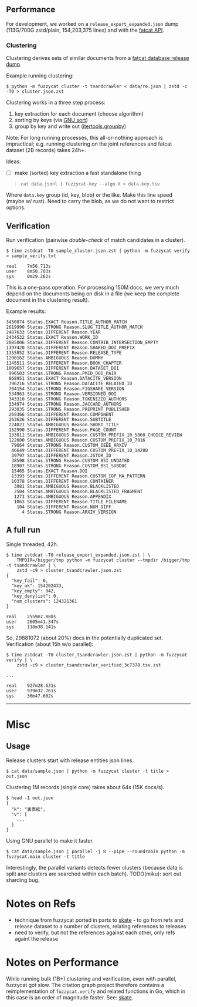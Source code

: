 
## Performance

For development, we worked on a `release_export_expanded.json` dump (113G/700G zstd/plain, 154,203,375 lines) and with the [fatcat API](https://api.fatcat.wiki/).


### Clustering

Clustering derives sets of similar documents from a [fatcat database release
dump](https://archive.org/details/fatcat_snapshots_and_exports?&sort=-publicdate).


Example running clustering:

```
$ python -m fuzzycat cluster -t tsandcrawler < data/re.json | zstd -c -T0 > cluster.json.zst
```

Clustering works in a three step process:

1. key extraction for each document (choose algorithm)
2. sorting by keys (via [GNU sort](https://www.gnu.org/software/coreutils/manual/html_node/sort-invocation.html))
3. group by key and write out ([itertools.groupby](https://docs.python.org/3/library/itertools.html#itertools.groupby))

Note: For long running processes, this all-or-nothing approach is impractical;
e.g. running clustering on the joint references and fatcat dataset (2B records)
takes 24h+.

Ideas:

* [ ] make (sorted) key extraction a fast standalone thing

> `cat data.jsonl | fuzzycat-key --algo X > data.key.tsv`

Where `data.key` group (id, key, blob) or the like. Make this line speed (maybe
w/ rust). Need to carry the blob, as we do not want to restrict options.


## Verification

Run verification (pairwise *double-check* of match candidates in a cluster).

```
$ time zstdcat -T0 sample_cluster.json.zst | python -m fuzzycat verify > sample_verify.txt

real    7m56.713s
user    8m50.703s
sys     0m29.262s
```

This is a one-pass operation. For processing 150M docs, we very much depend on
the documents being on disk in a file (we keep the complete document in the
clustering result).

Example results:

```
3450874 Status.EXACT Reason.TITLE_AUTHOR_MATCH
2619990 Status.STRONG Reason.SLUG_TITLE_AUTHOR_MATCH
2487633 Status.DIFFERENT Reason.YEAR
2434532 Status.EXACT Reason.WORK_ID
2085006 Status.DIFFERENT Reason.CONTRIB_INTERSECTION_EMPTY
1397420 Status.DIFFERENT Reason.SHARED_DOI_PREFIX
1355852 Status.DIFFERENT Reason.RELEASE_TYPE
1290162 Status.AMBIGUOUS Reason.DUMMY
1145511 Status.DIFFERENT Reason.BOOK_CHAPTER
1009657 Status.DIFFERENT Reason.DATASET_DOI
 996503 Status.STRONG Reason.PMID_DOI_PAIR
 868951 Status.EXACT Reason.DATACITE_VERSION
 796216 Status.STRONG Reason.DATACITE_RELATED_ID
 704154 Status.STRONG Reason.FIGSHARE_VERSION
 534963 Status.STRONG Reason.VERSIONED_DOI
 343310 Status.STRONG Reason.TOKENIZED_AUTHORS
 334974 Status.STRONG Reason.JACCARD_AUTHORS
 293835 Status.STRONG Reason.PREPRINT_PUBLISHED
 269366 Status.DIFFERENT Reason.COMPONENT
 263626 Status.DIFFERENT Reason.SUBTITLE
 224021 Status.AMBIGUOUS Reason.SHORT_TITLE
 152990 Status.DIFFERENT Reason.PAGE_COUNT
 133811 Status.AMBIGUOUS Reason.CUSTOM_PREFIX_10_5860_CHOICE_REVIEW
 122600 Status.AMBIGUOUS Reason.CUSTOM_PREFIX_10_7916
  79664 Status.STRONG Reason.CUSTOM_IEEE_ARXIV
  46649 Status.DIFFERENT Reason.CUSTOM_PREFIX_10_14288
  39797 Status.DIFFERENT Reason.JSTOR_ID
  38598 Status.STRONG Reason.CUSTOM_BSI_UNDATED
  18907 Status.STRONG Reason.CUSTOM_BSI_SUBDOC
  15465 Status.EXACT Reason.DOI
  13393 Status.DIFFERENT Reason.CUSTOM_IOP_MA_PATTERN
  10378 Status.DIFFERENT Reason.CONTAINER
   3081 Status.AMBIGUOUS Reason.BLACKLISTED
   2504 Status.AMBIGUOUS Reason.BLACKLISTED_FRAGMENT
   1273 Status.AMBIGUOUS Reason.APPENDIX
   1063 Status.DIFFERENT Reason.TITLE_FILENAME
    104 Status.DIFFERENT Reason.NUM_DIFF
      4 Status.STRONG Reason.ARXIV_VERSION
```

## A full run

Single threaded, 42h.

```
$ time zstdcat -T0 release_export_expanded.json.zst | \
    TMPDIR=/bigger/tmp python -m fuzzycat cluster --tmpdir /bigger/tmp -t tsandcrawler | \
    zstd -c9 > cluster_tsandcrawler.json.zst
{
  "key_fail": 0,
  "key_ok": 154202433,
  "key_empty": 942,
  "key_denylist": 0,
  "num_clusters": 124321361
}

real    2559m7.880s
user    2605m41.347s
sys     118m38.141s
```

So, 29881072 (about 20%) docs in the potentially duplicated set. Verification (about 15h w/o parallel):

```
$ time zstdcat -T0 cluster_tsandcrawler.json.zst | python -m fuzzycat verify | \
    zstd -c9 > cluster_tsandcrawler_verified_3c7378.tsv.zst

...

real    927m28.631s
user    939m32.761s
sys     36m47.602s
```

----

# Misc


## Usage

Release clusters start with release entities json lines.

```shell
$ cat data/sample.json | python -m fuzzycat cluster -t title > out.json
```

Clustering 1M records (single core) takes about 64s (15K docs/s).

```shell
$ head -1 out.json
{
  "k": "裏表紙",
  "v": [
    ...
  ]
}
```

Using GNU parallel to make it faster.

```
$ cat data/sample.json | parallel -j 8 --pipe --roundrobin python -m fuzzycat.main cluster -t title
```

Interestingly, the parallel variants detects fewer clusters (because data is
split and clusters are searched within each batch). TODO(miku): sort out sharding bug.

# Notes on Refs

* technique from fuzzycat ported in parts to [skate](https://github.com/miku/skate) - to go from refs and release dataset to a number of clusters, relating references to releases
* need to verify, but not the references against each other, only refs againt the release

# Notes on Performance

While running bulk (1B+) clustering and verification, even with parallel,
fuzzycat got slow. The citation graph project therefore contains a
reimplementation of `fuzzycat.verify` and related functions in Go, which in
this case is an order of magnitude faster. See:
[skate](https://git.archive.org/martin/cgraph/-/tree/master/skate).
